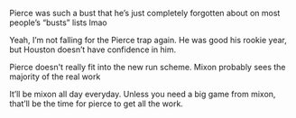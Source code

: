 Pierce was such a bust that he’s just completely forgotten about on most people’s “busts” lists lmao

Yeah, I’m not falling for the Pierce trap again. He was good his rookie year, but Houston doesn’t have confidence in him.

Pierce doesn't really fit into the new run scheme. Mixon probably sees the majority of the real work

It’ll be mixon all day everyday. Unless you need a big game from mixon, that’ll be the time for pierce to get all the work.

